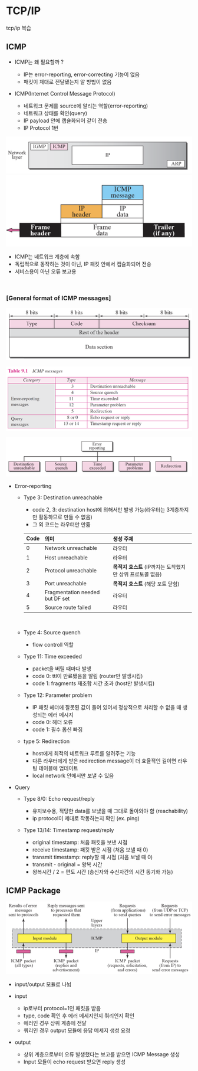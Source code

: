 # TCP/IP
tcp/ip 복습

## ICMP
- ICMP는 왜 필요할까 ?
    - IP는 error-reporting, error-correcting 기능이 없음
    - 패킷이 제대로 전달됐는지 알 방법이 없음

- ICMP(Internet Control Message Protocol)
    - 네트워크 문제를 source에 알리는 역할(error-reporting)
    - 네트워크 상태를 확인(query)
    - IP payload 안에 캡슐화되어 같이 전송
    - IP Protocol 1번


![ICMP_Position](./src/icmp_position.png)
![ICMP_encapsulation](./src/icmp_encap.png) 


- ICMP는 네트워크 계층에 속함
- 독립적으로 동작하는 것이 아닌, IP 패킷 안에서 캡슐화되어 전송
- 서비스용이 아닌 오류 보고용

 <br>

<h3>[General format of ICMP messages]</h3>

![icmp_format](./src/icmp_format.png)

![ICMP_MESSAGE](./src/icmp_msg.png)

![Error_msg](./src/err_rep.png)
- Error-reporting
    - Type 3: Destination unreachable
        - code 2, 3: destination host에 의해서만 발생 가능(라우터는 3계층까지만 활동하므로 만들 수 없음)
        - 그 외 코드는 라우터만 만듦

        | Code | 의미                              | 생성 주체                                |
        | ---- | ------------------------------- | ------------------------------------ |
        | 0    | Network unreachable             | 라우터                                  |
        | 1    | Host unreachable                | 라우터                                  |
        | 2    | Protocol unreachable            | **목적지 호스트** (IP까지는 도착했지만 상위 프로토콜 없음) |
        | 3    | Port unreachable                | **목적지 호스트** (해당 포트 닫힘)               |
        | 4    | Fragmentation needed but DF set | 라우터                                  |
        | 5    | Source route failed             | 라우터                                  |

    <br>

    - Type 4: Source quench
        - flow controll 역할

    - Type 11: Time exceeded
        - packet을 버릴 때마다 발생
        - code 0: ttl이 만료됐음을 알림 (router만 발생시킴)
        - code 1: fragments 재조합 시간 초과 (host만 발생시킴)

    - Type 12: Parameter problem
        - IP 패킷 헤더에 잘못된 값이 들어 있어서 정상적으로 처리할 수 없을 때 생성되는 에러 메시지
        - code 0: 헤더 오류
        - code 1: 필수 옵션 빠짐

    - type 5: Redirection
        - host에게 최적의 네트워크 루트를 알려주는 기능
        - 다른 라우터에게 받은 redirection message이 더 효율적인 길이면 라우팅 테이블에 업데이트
        - local network 안에서만 보낼 수 있음

- Query
    - Type 8/0: Echo request/reply
        - 유지보수용, 적당한 data를 보냈을 때 그대로 돌아와야 함 (reachability)
        - ip protocol이 제대로 작동하는지 확인 (ex. ping)

    - Type 13/14: Timestamp request/reply
        - original timestamp: 처음 패킷을 보낸 시점
        - receive timestamp: 패킷 받은 시점 (처음 보낼 때 0)
        - transmit timestamp: reply할 때 시점 (처음 보낼 때 0)
        - transmit - original = 왕복 시간
        - 왕복시간 / 2 = 편도 시간 (송신자와 수신자간의 시간 동기화 가능)

## ICMP Package

![ICMP_package](./src/icmp_package.png)

- input/output 모듈로 나뉨

- input
    - ip로부터 protocol=1인 패킷을 받음
    - type, code 확인 후 에러 메세지인지 쿼리인지 확인
    - 에러인 경우 상위 계층에 전달
    - 쿼리인 경우 output 모듈에 응답 메세지 생성 요청

- output
    - 상위 계층으로부터 오류 발생했다는 보고를 받으면 ICMP Message 생성
    - Input 모듈이 echo request 받으면 reply 생성
